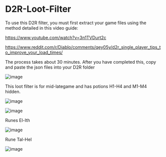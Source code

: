 # D2R-Loot-Filter

To use this D2R filter, you must first extract your game files using the method detailed in this video guide:

https://www.youtube.com/watch?v=3n1TVDurt2c

https://www.reddit.com/r/Diablo/comments/qey05y/d2r_single_player_tips_to_improve_your_load_times/

The process takes about 30 minutes. After you have completed this, copy and paste the json files into your D2R folder

![image](https://user-images.githubusercontent.com/76863417/219985426-0f34e0f6-63d6-4e5b-8b8c-ee872e1c815f.png)


This loot filter is for mid-lategame and has potions H1-H4 and M1-M4 hidden.

![image](https://user-images.githubusercontent.com/76863417/219979503-91208faa-8aa2-4169-9dba-11d71fe34e2e.png)

![image](https://user-images.githubusercontent.com/76863417/219979022-0b2ad9fc-12e1-482f-8bd0-05bdd5bc63e1.png)

  Runes El-Ith

![image](https://user-images.githubusercontent.com/76863417/219979215-70166489-3786-4a99-8564-f2d5a64f4d19.png)

  Rune Tal-Hel

![image](https://user-images.githubusercontent.com/76863417/219979301-3d9e8627-5e2c-4df4-b4fc-591d5b771ffd.png)
